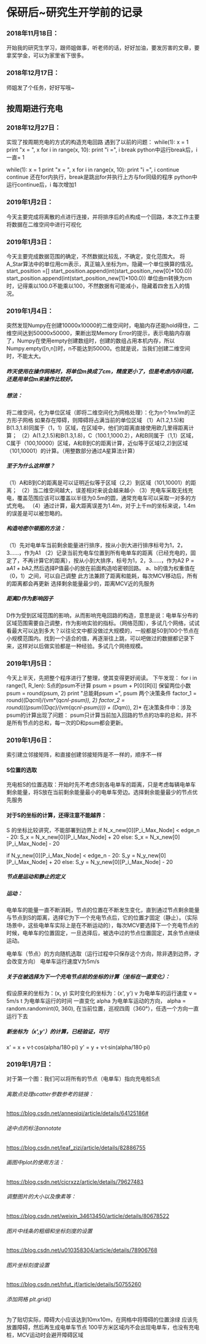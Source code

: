 ﻿# 保研后~研究生开学前的记录

### 2018年11月18日：
开始我的研究生学习，跟师姐做事，听老师的话，好好加油，要发厉害的文章，要拿奖学金，可以为家里省下很多。

### 2018年12月17日：
师姐发了个任务，好好写哦~

## 按周期进行充电

### 2018年12月27日：
实现了按周期充电的方式的构造充电回路
遇到了以前的问题：
while(1):
	x = 1
	print "x = ", x
	for i in range(x, 10):
		print "i =", i
		break
python中运行break后，i 一直= 1

while(1):
	x = 1
	print "x = ", x
	for i in range(x, 10):
		print "i =", i
		continue
continue 还在for内执行，break是跳出for并执行上方与for同级的程序
python中运行continue后，i 每次增加1

### 2019年1月2日：
今天主要完成将离散的点进行连接，并将排序后的点构成一个回路，本次工作主要将数据在二维空间中进行可视化

### 2019年1月3日：
今天主要完成数据范围的确定，不然数据比较乱，不确定，变化范围大。
将A_Star算法中的单位用cm表示，真正输入坐标为m，隐藏一个单位换算的情况。
start_position =[] 
    start_position.append(int(start_position_new[0]*100.0))
    start_position.append(int(start_position_new[1]*100.0))
单位由m转换为cm时，记得乘以100.0不能乘以100，不然数据有可能减小，隐藏着四舍五入的情况。

### 2019年1月4日：
突然发现Numpy在创建10000x10000的二维空间时，电脑内存还能hold得住，二维空间达到50000x50000，果断出现Memory Error的提示，表示电脑内存崩了，Numpy在使用empty创建数组时，创建的数组占用本机内存，所以Numpy.empty([n,n])时，n不能达到50000。也就是说，当我们创建二维空间时，不能太大。

##### 昨天使用在操作网格时，将单位m换成了cm，精度更小了，但是考虑内存问题，还是用单位m来操作比较好。

##### 想法：
将二维空间，化为单位区域（即将二维空间化为网格处理）：化为n个1mx1m的正方形子网格
如果存在障碍，则障碍将占满当前的单位区域
（1）A(1.2,1.5)和B(1.3,1.8)同属于（1，1）区域，在区域中，他们的距离直接使用欧几里得距离计算；
（2）A(1.2,1.5)和B(1.3,1.8)，C（100.1,1000.2），A和B同属于（1,1）区域，C属于（100,10000）区域，A和B到C的距离计算，近似等于区域(2,2)到区域（101,10001）的计算。（用整数部分通过A星算法计算）

##### 至于为什么这样想？
（1）A和B到C的距离是可以证明近似等于区域（2,2）到区域（101,10001）的距离；
（2）当二维空间越大，误差相对来说会越来越小
（3）充电车采取无线充电，覆盖范围应该可以覆盖以半径为0.5m的圆，通常充电车可以采取一对多的方式充电。
（4）通过计算，最大距离误差为1.4m，对于上千m的坐标来说，1.4m的误差是可以被忽略的。

##### 构造哈密尔顿图的方法：
（1）先对电单车当前剩余能量进行排序，按从小到大进行排序标号为1，2，3……，作为A1
（2）记录当前充电车位置到所有电单车的距离（已经充电的，固定了，不再计算它的距离），按从小到大排序，标号为1，2，3……，作为A2
P = a*A1 + b*A2,然后选择P值最小的放在前面构造哈密顿回路。
a、b的值为权重值在（0，1）之间，可以自己调整
此方法兼顾了距离和能耗，每次MCV移动后，所有的距离都会再更新
选择剩余能量最少的，距离MCV近的先服务

##### 距离D作为影响因子
D作为受到区域范围的影响，从而影响充电回路的构造，意思是说：电单车分布的区域范围需要自己调整，作为影响实验的指标。（网络范围），多试几个网络，试试看最大可以达到多大？以往论文中都没做过大规模的，一般都是50到100个节点在小规模范围内。找到一个适合的值，再逐渐往上跳，可以吧做过的数据都记录下来，这样对以后做实验都是一种经验。多试几个网络规模。

### 2019年1月5日：
今天上半天，先把整个程序进行了整理，使其变得更好阅读。
下午发现：
for i in range(1, R_len):
        S点的psum不计算
        psum = psum + P[0][R[i]]
    保留两位小数
    psum = round(psum, 2)
    print "总能耗psum =", psum
    两个决策条件
    factor_1 = round((D*qc*nl)/(vm*(qc*nl-psum)), 2)
    factor_2 = round(((psum*((D*qc)/(vm*(qc*nl-psum)))) + (D*qm)), 2)*
在决策条件中：涉及psum的计算出现了问题：
psum只计算当前加入回路的节点的功率的总和，并不是所有节点的总和，每一次的D和psum都会更新。

### 2019年1月6日：
索引建立邻接矩阵，和直接创建邻接矩阵是不一样的，顺序不一样

#### S位置的选取
充电桩S的位置选取：开始时先不考虑S到各电单车的距离，只是考虑每辆电单车剩余能量，将S放在当前剩余能量最小的电单车旁边。选择剩余能量最少的节点优先服务
#### 对于S的坐标的计算，还得注意不能越界：
S 的坐标比较讲究，不能部署到边界上
if N_x_new[0][P_i_Max_Node] < edge_n - 20:
    S_x = N_x_new[0][P_i_Max_Node] + 20
else:
    S_x = N_x_new[0][P_i_Max_Node] - 20
    
if N_y_new[0][P_i_Max_Node] < edge_n - 20:
    S_y = N_y_new[0][P_i_Max_Node] + 20
else:
    S_y = N_y_new[0][P_i_Max_Node] - 20
##### 节点是运动和静止的定义
##### 运动：
电单车的能量一直不断消耗，节点的位置在不断发生变化，直到通过节点剩余能量与节点到S的距离，选择它为下一个充电节点后，它的位置才固定（静止）。（实际场景中，这些电单车实际上是在不断运动的），每次MCV要选择下一个充电节点的时候，电单车的位置固定，一旦选择后，被选中过的节点位置固定，其余节点继续运动。

电单车（节点）的方向随机选取（运行过程中只保存这个方向，除非遇到边界，才会改变方向）
电单车运行速度V为5m/s

##### 关于在被选择为下一个充电节点前的坐标的计算（坐标在一直变化）：
假设原来的坐标为：(x, y)
实时变化的坐标为：(x', y')
v  为电单车的运行速度 v = 5m/s
t  为电单车运行的时间 一直变化
alpha 为电单车运动的方向，
alpha = random.randomint(0, 360),
在当前位置，巡视四周（360°），任选一个方向一直运行下去 
##### 新坐标为（x',y'）的计算，已经验证，可行
x' = x + v·t·cos(alpha/180·pi)
y' = y + v·t·sin(alpha/180·pi)

### 2019年1月7日：
对于第一个图：我们可以将所有的节点（电单车）指向充电桩S点
###### 离散点处理scatter参数参考的链接：
https://blog.csdn.net/anneqiqi/article/details/64125186#
###### 途中点的标注annotate
https://blog.csdn.net/leaf_zizi/article/details/82886755
###### 画图中plot的使用方法：
https://blog.csdn.net/cjcrxzz/article/details/79627483
###### 调整图片的大小以及像素等：
https://blog.csdn.net/weixin_34613450/article/details/80678522
###### 图片中线条的粗细和坐标刻度的设置
https://blog.csdn.net/u010358304/article/details/78906768
###### 图片坐标刻度设置
https://blog.csdn.net/hfut_jf/article/details/50755260
###### 添加网格 plt.grid()

为了贴切实际，障碍大小应该达到10mx10m，在网格中将障碍的位置涂绿
应该先放置障碍，然后再生成电单车节点
100平方米区域内不会出现电单车，也没有充电桩，MCV运动时会避开障碍区域
